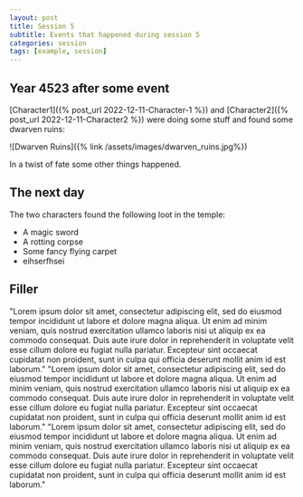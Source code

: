```yaml
---
layout: post
title: Session 5
subtitle: Events that happened during session 5
categories: session
tags: [example, session]
---
```


## Year 4523 after some event
[Character1]({% post_url 2022-12-11-Character-1 %}) and [Character2]({% post_url 2022-12-11-Character2 %}) were doing some stuff and found some dwarven ruins:

![Dwarven Ruins]({% link /assets/images/dwarven_ruins.jpg%})

In a twist of fate some other things happened.

## The next day
The two characters found the following loot in the temple:
* A magic sword
* A rotting corpse
* Some fancy flying carpet
* eihserfhsei

## Filler

"Lorem ipsum dolor sit amet, consectetur adipiscing elit, sed do eiusmod tempor incididunt ut labore et dolore magna aliqua. Ut enim ad minim veniam, quis nostrud exercitation ullamco laboris nisi ut aliquip ex ea commodo consequat. Duis aute irure dolor in reprehenderit in voluptate velit esse cillum dolore eu fugiat nulla pariatur. Excepteur sint occaecat cupidatat non proident, sunt in culpa qui officia deserunt mollit anim id est laborum."
"Lorem ipsum dolor sit amet, consectetur adipiscing elit, sed do eiusmod tempor incididunt ut labore et dolore magna aliqua. Ut enim ad minim veniam, quis nostrud exercitation ullamco laboris nisi ut aliquip ex ea commodo consequat. Duis aute irure dolor in reprehenderit in voluptate velit esse cillum dolore eu fugiat nulla pariatur. Excepteur sint occaecat cupidatat non proident, sunt in culpa qui officia deserunt mollit anim id est laborum."
"Lorem ipsum dolor sit amet, consectetur adipiscing elit, sed do eiusmod tempor incididunt ut labore et dolore magna aliqua. Ut enim ad minim veniam, quis nostrud exercitation ullamco laboris nisi ut aliquip ex ea commodo consequat. Duis aute irure dolor in reprehenderit in voluptate velit esse cillum dolore eu fugiat nulla pariatur. Excepteur sint occaecat cupidatat non proident, sunt in culpa qui officia deserunt mollit anim id est laborum."